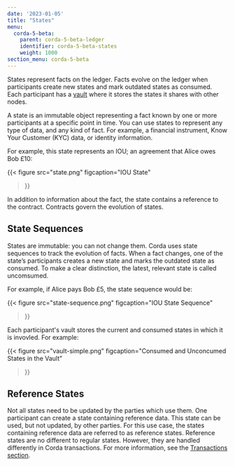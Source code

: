 ```yaml
---
date: '2023-01-05'
title: "States"
menu:
  corda-5-beta:
    parent: corda-5-beta-ledger
    identifier: corda-5-beta-states
    weight: 1000
section_menu: corda-5-beta
---
```


States represent facts on the ledger. Facts evolve on the ledger when participants create new states and mark outdated states as consumed. Each participant has a [vault](vault.html) where it stores the states it shares with other nodes.

A state is an immutable object representing a fact known by one or more participants at a specific point in time. You can use states to represent any type of data, and any kind of fact. For example, a financial instrument, Know Your Customer (KYC) data, or identity information.

For example, this state represents an IOU; an agreement that Alice owes Bob £10:

{{< 
  figure
	 src="state.png"
	 figcaption="IOU State"
>}}

In addition to information about the fact, the state contains a reference to the contract. Contracts govern the evolution of states.

## State Sequences

States are immutable: you can not change them. Corda uses state sequences to track the evolution of facts. When a fact changes, one of the state’s participants creates a new state and marks the outdated state as consumed. To make a clear distinction, the latest, relevant state is called uncomsumed.

For example, if Alice pays Bob £5, the state sequence would be:

{{< 
  figure
	 src="state-sequence.png"
	 figcaption="IOU State Sequence"
>}}

Each participant's vault stores the current and consumed states in which it is invovled. For example:

{{< 
  figure
	 src="vault-simple.png"
	 figcaption="Consumed and Unconcumed States in the Vault"
>}}

## Reference States
Not all states need to be updated by the parties which use them. One participant can create a state containing reference data. This state can be used, but not updated, by other parties. For this use case, the states containing reference data are referred to as reference states. Reference states are no different to regular states. However, they are handled differently in Corda transactions. For more information, see the [Transactions section](transactions.html#reference-states).